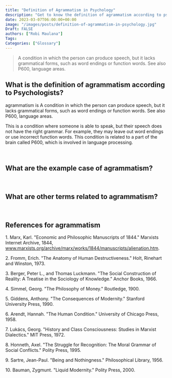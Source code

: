 ```yaml
---
title: "Definition of Agrammatism in Psychology"
description: "Get to know the definition of agrammatism according to psychologists."
date: 2023-03-07T06:00:00+00:00
image: "/images/posts/definition-of-agrammatism-in-psychology.jpg"
Draft: FALSE
authors: ["Robi Maulana"]
Tags: 
Categories: ["Glossary"]
---
```






> A condition in which the person can produce speech, but it lacks grammatical forms, such as word endings or function words. See also P600, language areas.

## What is the definition of agrammatism according to Psychologists?

agrammatism is A condition in which the person can produce speech, but it lacks grammatical forms, such as word endings or function words. See also P600, language areas.

This is a condition where someone is able to speak, but their speech does not have the right grammar. For example, they may leave out word endings or use incorrect function words. This condition is related to a part of the brain called P600, which is involved in language processing.

 

## What are the example case of agrammatism?

 

## What are other terms related to agrammatism?

 

## References for agrammatism

1\. Marx, Karl. "Economic and Philosophic Manuscripts of 1844." Marxists Internet Archive, 1844, www.marxists.org/archive/marx/works/1844/manuscripts/alienation.htm.

2\. Fromm, Erich. "The Anatomy of Human Destructiveness." Holt, Rinehart and Winston, 1973.

3\. Berger, Peter L., and Thomas Luckmann. "The Social Construction of Reality: A Treatise in the Sociology of Knowledge." Anchor Books, 1966.

4\. Simmel, Georg. "The Philosophy of Money." Routledge, 1900.

5\. Giddens, Anthony. "The Consequences of Modernity." Stanford University Press, 1990.

6\. Arendt, Hannah. "The Human Condition." University of Chicago Press, 1958.

7\. Lukács, Georg. "History and Class Consciousness: Studies in Marxist Dialectics." MIT Press, 1972.

8\. Honneth, Axel. "The Struggle for Recognition: The Moral Grammar of Social Conflicts." Polity Press, 1995.

9\. Sartre, Jean-Paul. "Being and Nothingness." Philosophical Library, 1956.

10\. Bauman, Zygmunt. "Liquid Modernity." Polity Press, 2000.

